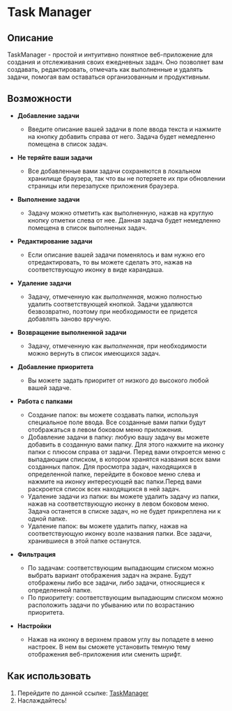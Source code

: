 # Task Manager

## Описание

TaskManager - простой и интуитивно понятное веб-приложение для создания и отслеживания своих ежедневных задач. Оно позволяет вам создавать, редактировать, отмечать как выполненные и удалять задачи, помогая вам оставаться организованным и продуктивным.

## Возможности

* **Добавление задачи**
    * Введите описание вашей задачи в поле ввода текста и нажмите на кнопку добавить справа от него. Задача будет немедленно помещена в список задач.

* **Не теряйте ваши задачи**
    * Все добавленные вами задачи сохраняются в локальном хранилище браузера, так что вы не потеряете их при обновлении страницы или перезапуске приложения браузера.

* **Выполнение задачи**
    * Задачу можно отметить как выполненную, нажав на круглую кнопку отметки слева от нее. Данная задача будет немедленно помещена в список выполненых задач.

* **Редактирование задачи**
    * Если описание вашей задачи поменялось и вам нужно его отредактировать, то вы можете сделать это, нажав на соответствующую иконку в виде карандаша. 

* **Удаление задачи**
    * Задачу, отмеченную как *выполненная*, можно полностью удалить соответствующей кнопкой. Задачи удаляются безвозвратно, поэтому при необходимости ее придется добавлять заново вручную.

* **Возвращение выполненной задачи**
    * Задачу, отмеченную как *выполненная*, при необходимости можно вернуть в список имеющихся задач.

* **Добавление приоритета**
    * Вы можете задать приоритет от низкого до высокого любой вашей задаче.

* **Работа с папками**
    * Создание папок: вы можете создавать папки, используя специальное поле ввода. Все созданные вами папки будут отображаться в левом боковом меню приложения.
    * Добавление задачи в папку: любую вашу задачу вы можете добавить в созданную вами папку. Для этого нажмите на иконку папки с плюсом справа от задачи. Перед вами откроется меню с выпадающим списком, в котором хранятся названия всех вами созданных папок. Для просмотра задач, находящихся в определенной папке, перейдите в боковое меню слева и нажмите на иконку интересующей вас папки.Перед вами раскроется список всех находящихся в ней задач.
    * Удаление задачи из папки: вы можете удалить задачу из папки, нажав на соответствующую иконку в левом боковом меню. Задача останется в списке задач, но не будет прикреплена ни к одной папке.
    * Удаление папок: вы можете удалить папку, нажав на соответствующую иконку возле названия папки. Все задачи, хранившиеся в этой папке останутся.

* **Фильтрация**
    * По задачам: соответствующим выпадающим списком можно выбрать вариант отображения задач на экране. Будут отображены либо все задачи, либо задачи, относящиеся к определенной папке.
    * По приоритету: соответствующим выпадающим списком можно расположить задачи по убыванию или по возрастанию приоритета.

* **Настройки**
    * Нажав на иконку в верхнем правом углу вы попадете в меню настроек. В нем вы сможете установить темную тему отображения веб-приложения или сменить шрифт.

## Как использовать

1. Перейдите по данной ссылке: [TaskManager](https://zirex03.github.io/TaskManager/)
2. Наслаждайтесь!

